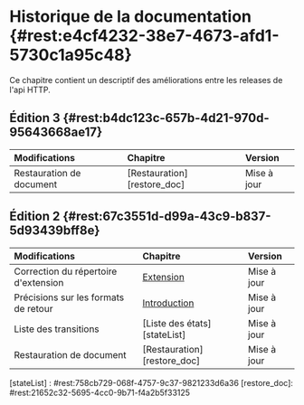 # Historique de la documentation {#rest:e4cf4232-38e7-4673-afd1-5730c1a95c48}

Ce chapitre contient un descriptif des améliorations entre les releases de 
l'api HTTP.

## Édition 3 {#rest:b4dc123c-657b-4d21-970d-95643668ae17}

|                                  Modifications                                   |                    Chapitre                   |                    Version                     |
| :------------------------------------------------------------------------------- | :-------------------------------------------- | :--------------------------------------------- |
| Restauration de document                                                         | [Restauration][restore_doc]                   | <span class="flag update">Mise à jour</span>   |


## Édition 2 {#rest:67c3551d-d99a-43c9-b837-5d93439bff8e}

|                                  Modifications                                   |                    Chapitre                   |                    Version                     |
| :------------------------------------------------------------------------------- | :-------------------------------------------- | :--------------------------------------------- |
| Correction du répertoire d'extension                                             | [Extension][extension]                        | <span class="flag update">Mise à jour</span>   |
| Précisions sur les formats de retour                                             | [Introduction][intro]                         | <span class="flag update">Mise à jour</span>   |
| Liste des transitions                                                            | [Liste des états][stateList]                  | <span class="flag update">Mise à jour</span>   |
| Restauration de document                                                         | [Restauration][restore_doc]                   | <span class="flag update">Mise à jour</span>   |

[extension]:  #rest:50aff82b-8921-42ff-81b1-69a1a0103d98
[intro]: #rest:646bac7c-ab37-4808-affa-023efcc935c3
[stateList] : #rest:758cb729-068f-4757-9c37-9821233d6a36
[restore_doc]: #rest:21652c32-5695-4cc0-9b71-f4a2b5f33125
